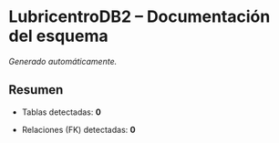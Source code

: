 # LubricentroDB2 – Documentación del esquema

_Generado automáticamente._

## Resumen

- Tablas detectadas: **0**

- Relaciones (FK) detectadas: **0**
